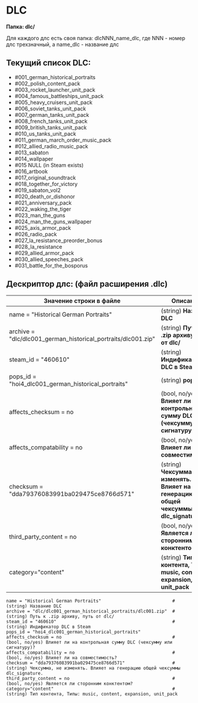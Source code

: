 # DLC 

**Папка: dlc/** 

Для каждого длс есть своя папка: dlcNNN_name_dlc, где NNN - номер длс трехзначный, а name_dlc - название длс

## **Текущий список DLC:**
- #001_german_historical_portraits
- #002_polish_content_pack
- #003_rocket_launcher_unit_pack
- #004_famous_battleships_unit_pack
- #005_heavy_cruisers_unit_pack
- #006_soviet_tanks_unit_pack
- #007_german_tanks_unit_pack
- #008_french_tanks_unit_pack
- #009_british_tanks_unit_pack
- #010_us_tanks_unit_pack
- #011_german_march_order_music_pack
- #012_allied_radio_music_pack
- #013_sabaton
- #014_wallpaper
- #015 NULL (in Steam exists)
- #016_artbook
- #017_original_soundtrack
- #018_together_for_victory
- #019_sabaton_vol2
- #020_death_or_dishonor
- #021_anniversary_pack
- #022_waking_the_tiger
- #023_man_the_guns
- #024_man_the_guns_wallpaper
- #025_axis_armor_pack
- #026_radio_pack
- #027_la_resistance_preorder_bonus
- #028_la_resistance
- #029_allied_armor_pack
- #030_allied_speeches_pack
- #031_battle_for_the_bosporus 
  
## Дескриптор длс: (файл расширения .dlc)

| **Значение строки в файле**                                       |  **Описание**                                                                                    |
| ----------------------------------------------------------------- | ------------------------------------------------------------------------------------------------ |
| name = "Historical German Portraits"                              |  (string) **Название DLC**                                                                       |
| archive = "dlc/dlc001_german_historical_portraits/dlc001.zip"     |  (string) **Путь к .zip архиву, путь от dlc/**                                                   |
| steam_id = "460610"                                               |  (string) **Индификатор DLC в Steam**                                                            |   
| pops_id = "hoi4_dlc001_german_historical_portraits"               |  (string) **pops_id**                                                                            |
| affects_checksum = no                                             |  (bool, no/yes) **Влияет ли на контрольная сумму DLC (чексумму или сигнатуру)?**                 |
| affects_compatability = no                                        |  (bool, no/yes) **Влияет ли на совместимость?**                                                  |   
| checksum = "dda79376083991ba029475ce8766d571"                     |  (string) **Чексумма, не изменять. Влияет на генерацию общей чексуммы dlc_signature.**           |
| third_party_content = no                                          |  (bool, no/yes) **Является ли сторонним конктентом?**                                            |
| category="content"                                                |  (string) **Тип контента, Типы: music, content, expansion, unit_pack**                           |

```
name = "Historical German Portraits"                           # (string) Название DLC 
archive = "dlc/dlc001_german_historical_portraits/dlc001.zip"  # (string) Путь к .zip архиву, путь от dlc/ 
steam_id = "460610"                                            # (string) Индификатор DLC в Steam 
pops_id = "hoi4_dlc001_german_historical_portraits"
affects_checksum = no                                          # (bool, no/yes) Влияет ли на контрольная сумму DLC (чексумму или сигнатуру)? 
affects_compatability = no                                     # (bool, no/yes) Влияет ли на совместимость?
checksum = "dda79376083991ba029475ce8766d571"                  # (string) Чексумма, не изменять. Влияет на генерацию общей чексуммы dlc_signature.
third_party_content = no                                       # (bool, no/yes) Является ли сторонним конктентом?
category="content"                                             # (string) Тип контента, Типы: music, content, expansion, unit_pack
```
